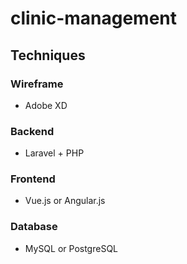 # clinic-management

## Techniques

### Wireframe

- Adobe XD

### Backend

- Laravel + PHP

### Frontend

- Vue.js or Angular.js

### Database

- MySQL or PostgreSQL

